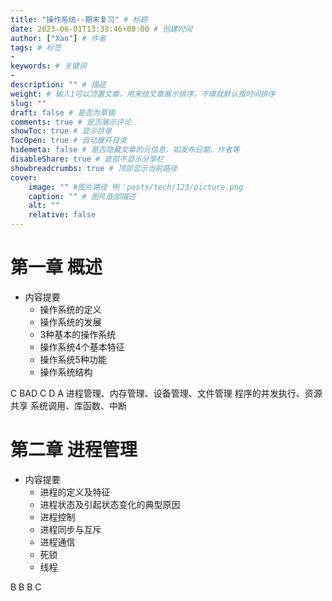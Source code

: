 ```yaml
---
title: "操作系统--期末复习" # 标题
date: 2023-06-01T13:33:46+08:00 # 创建时间
author: ["Xan"] # 作者
tags: # 标签
-
keywords: # 关键词
- 
description: "" # 描述
weight: # 输入1可以顶置文章，用来给文章展示排序，不填就默认按时间排序
slug: ""
draft: false # 是否为草稿
comments: true # 是否展示评论
showToc: true # 显示目录
TocOpen: true # 自动展开目录
hidemeta: false # 是否隐藏文章的元信息，如发布日期、作者等
disableShare: true # 底部不显示分享栏
showbreadcrumbs: true # 顶部显示当前路径
cover:
    image: "" #图片路径 例：posts/tech/123/picture.png
    caption: "" # 图片底部描述
    alt: ""
    relative: false
---
```


# 第一章 概述
- 内容提要 
	- 操作系统的定义 
	- 操作系统的发展 
	- 3种基本的操作系统 
	- 操作系统4个基本特征 
	- 操作系统5种功能 
	- 操作系统结构

C BAD C D A 
进程管理、内存管理、设备管理、文件管理
程序的并发执行、资源共享
系统调用、库函数、中断

# 第二章 进程管理
- 内容提要 
	- 进程的定义及特征
	- 进程状态及引起状态变化的典型原因 
	- 进程控制 
	- 进程同步与互斥 
	- 进程通信 
	- 死锁 
	- 线程

B B B C 